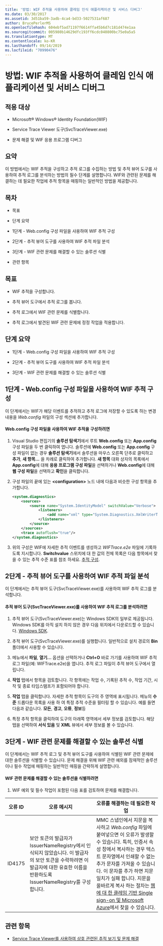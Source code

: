 ```yaml
---
title: '방법: WIF 추적을 사용하여 클레임 인식 애플리케이션 및 서비스 디버그'
ms.date: 03/30/2017
ms.assetid: 3d51ba59-3adb-4ca4-bd33-5027531af687
author: BrucePerlerMS
ms.openlocfilehash: 604ebf5ad71197f6614ffa45b6d7c181d474e1aa
ms.sourcegitcommit: 005980b14629dfc193ff6cdc040800bc75e0a5a5
ms.translationtype: MT
ms.contentlocale: ko-KR
ms.lasthandoff: 09/14/2019
ms.locfileid: "70990476"
---
```

# <a name="how-to-debug-claims-aware-applications-and-services-using-wif-tracing"></a>방법: WIF 추적을 사용하여 클레임 인식 애플리케이션 및 서비스 디버그
## <a name="applies-to"></a>적용 대상  
  
- Microsoft® Windows® Identity Foundation(WIF)  
  
- Service Trace Viewer 도구(SvcTraceViewer.exe)  
  
- 문제 해결 및 WIF 응용 프로그램 디버그  
  
## <a name="summary"></a>요약  
 이 방법에서는 WIF 추적을 구성하고 추적 로그를 수집하는 방법 및 추적 뷰어 도구를 사용하여 추적 로그를 분석하는 방법의 필수 단계를 설명합니다. WIF와 관련된 문제를 해결하는 데 필요한 작업에 추적 항목을 매핑하는 일반적인 방법을 제공합니다.  
  
## <a name="contents"></a>목차  
  
- 목표  
  
- 단계 요약  
  
- 1단계 - Web.config 구성 파일을 사용하여 WIF 추적 구성  
  
- 2단계 - 추적 뷰어 도구를 사용하여 WIF 추적 파일 분석  
  
- 3단계 - WIF 관련 문제를 해결할 수 있는 솔루션 식별  
  
- 관련 항목  
  
## <a name="objectives"></a>목표  
  
- WIF 추적을 구성합니다.  
  
- 추적 뷰어 도구에서 추적 로그를 봅니다.  
  
- 추적 로그에서 WIF 관련 문제를 식별합니다.  
  
- 추적 로그에서 발견된 WIF 관련 문제에 정정 작업을 적용합니다.  
  
## <a name="summary-of-steps"></a>단계 요약  
  
- 1단계 - Web.config 구성 파일을 사용하여 WIF 추적 구성  
  
- 2단계 - 추적 뷰어 도구를 사용하여 WIF 추적 파일 분석  
  
- 3단계 - WIF 관련 문제를 해결할 수 있는 솔루션 식별  
  
## <a name="step-1--configure-wif-tracing-using-webconfig-configuration-file"></a>1단계 - Web.config 구성 파일을 사용하여 WIF 추적 구성  
 이 단계에서는 WIF가 해당 이벤트를 추적하고 추적 로그에 저장할 수 있도록 하는 변경 내용을 *Web.config* 파일의 구성 섹션에 추가합니다.  
  
#### <a name="to-configure-wif-tracing-using-webconfig-configuration-file"></a>Web.config 구성 파일을 사용하여 WIF 추적을 구성하려면  
  
1. Visual Studio 편집기의 **솔루션 탐색기**에서 루트 **Web.config** 또는 **App.config** 구성 파일을 두 번 클릭하여 엽니다. 솔루션에 **Web.config** 또는 **App.config** 구성 파일이 없는 경우 **솔루션 탐색기**에서 솔루션을 마우스 오른쪽 단추로 클릭하고 **추가**, **새 항목...** 을 차례로 클릭하여 추가합니다. **새 항목** 대화 상자의 목록에서 **App.config**에 대해 **응용 프로그램 구성 파일**을 선택하거나 **Web.config**에 대해 **웹 구성 파일**을 선택하고 **확인**을 클릭합니다.  
  
2. 구성 파일의 끝에 있는 **\<configuration>** 노드 내에 다음과 비슷한 구성 항목을 추가합니다.  
  
    ```xml  
    <system.diagnostics>  
        <sources>  
            <source name="System.IdentityModel" switchValue="Verbose">  
                <listeners>  
                    <add name="xml" type="System.Diagnostics.XmlWriterTraceListener" initializeData="WIFTrace.e2e"/>  
                </listeners>  
            </source>  
        </sources>  
        <trace autoflush="true"/>  
    </system.diagnostics>  
    ```  
  
3. 위의 구성은 WIF에 자세한 추적 이벤트를 생성하고 *WIFTrace.e2e* 파일에 기록하도록 지시합니다. **Switchvalue** 스위치에 대 한 값의 전체 목록은 다음 항목에서 찾을 수 있는 추적 수준 표를 참조 하세요. [추적 구성](../wcf/diagnostics/tracing/configuring-tracing.md).  
  
## <a name="step-2--analyze-wif-trace-files-using-trace-viewer-tool"></a>2단계 - 추적 뷰어 도구를 사용하여 WIF 추적 파일 분석  
 이 단계에서는 추적 뷰어 도구(SvcTraceViewer.exe)를 사용하여 WIF 추적 로그를 분석합니다.  
  
#### <a name="to-analyze-wif-trace-logs-using-trace-viewer-tool-svctraceviewerexe"></a>추적 뷰어 도구(SvcTraceViewer.exe)를 사용하여 WIF 추적 로그를 분석하려면  
  
1. 추적 뷰어 도구(SvcTraceViewer.exe)는 Windows SDK의 일부로 제공됩니다. Windows SDK를 아직 설치 하지 않은 경우 다음 위치에서 다운로드할 수 있습니다. [Windows SDK](https://www.microsoft.com/download/en/details.aspx?id=8279).  
  
2. 추적 뷰어 도구(SvcTraceViewer.exe)를 실행합니다. 일반적으로 설치 경로의 **Bin** 폴더에서 사용할 수 있습니다.  
  
3. 메뉴에서 **파일**, **열기...** 옵션을 선택하거나 **Ctrl+O** 바로 가기를 사용하여 WIF 추적 로그 파일(예: WIFTrace.e2e)을 엽니다. 추적 로그 파일이 추적 뷰어 도구에서 열립니다.  
  
4. **작업** 탭에서 항목을 검토합니다. 각 항목에는 작업 수, 기록된 추적 수, 작업 기간, 시작 및 종료 타임스탬프가 포함되어야 합니다.  
  
5. **작업** 탭을 클릭합니다. 자세한 추적 항목이 도구의 주 영역에 표시됩니다. 메뉴의 **수준** 드롭다운 목록을 사용 하 여 특정 추적 수준을 필터링 할 수 있습니다. 예를 들면 다음과 같습니다. **모든**, **경고**, **오류**, **정보**등  
  
6. 특정 추적 항목을 클릭하여 도구의 아래쪽 영역에서 세부 정보를 검토합니다. 해당 탭을 선택하여 **서식 있음** 및 **XML** 뷰에서 세부 정보를 볼 수 있습니다.  
  
## <a name="step-3--identify-solutions-to-fix-wif-related-issues"></a>3단계 - WIF 관련 문제를 해결할 수 있는 솔루션 식별  
 이 단계에서는 WIF 추적 로그 및 추적 뷰어 도구를 사용하여 식별된 WIF 관련 문제에 대한 솔루션을 식별할 수 있습니다. 문제 해결을 위해 WIF 관련 예외를 잠재적인 솔루션이나 필수 작업에 매핑하는 일반적인 매핑을 간략하게 설명합니다.  
  
#### <a name="to-identify-solutions-to-fix-wif-related-issues"></a>WIF 관련 문제를 해결할 수 있는 솔루션을 식별하려면  
  
1. WIF 예외 및 필수 작업이 포함된 다음 표를 검토하여 문제를 해결합니다.  
  
|**오류 ID**|**오류 메시지**|**오류를 해결하는 데 필요한 작업**|  
|-|-|-|  
|ID4175|보안 토큰의 발급자가 IssuerNameRegistry에서 인식되지 않았습니다.  이 발급자의 보안 토큰을 수락하려면 이 발급자에 대한 유효한 이름을 반환하도록 IssuerNameRegistry를 구성합니다.|MMC 스냅인에서 지문을 복사하고 *Web.config* 파일에 붙여넣으면 이 오류가 발생할 수 있습니다. 특히, 인증서 속성 창에서 복사하는 경우 텍스트 문자열에서 인쇄할 수 없는 추가 문자를 가져올 수 있습니다. 이 문자를 추가 하면 지문 일치가 실패 합니다. 지문을 올바르게 복사 하는 절차는 [웹에 대 한 클레임 기반 Single sign-on 및 Microsoft Azure](https://docs.microsoft.com/previous-versions/msp-n-p/ff359102%28v=pandp.10%29)에서 찾을 수 있습니다.|  
  
## <a name="related-items"></a>관련 항목  
  
- [Service Trace Viewer를 사용하여 상호 관련된 추적 보기 및 문제 해결](../wcf/diagnostics/tracing/using-service-trace-viewer-for-viewing-correlated-traces-and-troubleshooting.md)

